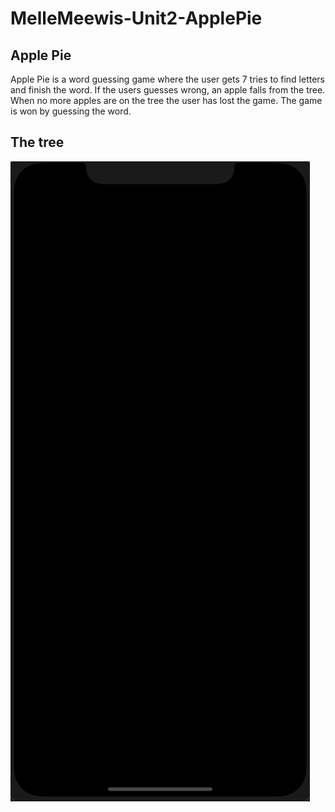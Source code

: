 # MelleMeewis-Unit2-ApplePie

## Apple Pie
Apple Pie is a word guessing game where the user gets 7 tries to find letters and finish the word. If the users guesses wrong, 
an apple falls from the tree. When no more apples are on the tree the user has lost the game. The game is won by guessing the word.

## The tree
![alt text](https://github.com/mellemeewis/MelleMeewis-Unit1-Light/blob/master/doc/Schermafbeelding%202018-11-02%20om%2012.08.35.png)
